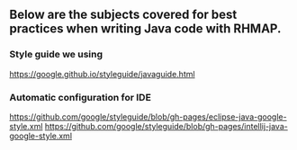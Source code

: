## Below are the subjects covered for best practices when writing Java code with RHMAP.

### Style guide we using

https://google.github.io/styleguide/javaguide.html

### Automatic configuration for IDE

https://github.com/google/styleguide/blob/gh-pages/eclipse-java-google-style.xml
https://github.com/google/styleguide/blob/gh-pages/intellij-java-google-style.xml
